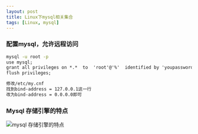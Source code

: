 ```yaml
---
layout: post
title: Linux下mysql相关集合
tags: [Linux, mysql]
---
```




### 配置mysql，允许远程访问

```cmd
mysql -u root -p
use mysql;
grant all privileges on *.*  to  'root'@'%'  identified by 'youpassword'  with grant option;
flush privileges;

修改/etc/my.cnf
找到bind-address = 127.0.0.1这一行
改为bind-address = 0.0.0.0即可
```



### Mysql 存储引擎的特点

![mysql 存储引擎的特点]({{site.baseurl}}/assets/img/pexels/mysql-db-type.png)